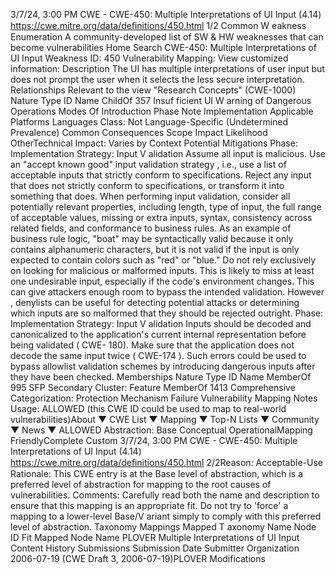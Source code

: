 3/7/24, 3:00 PM CWE - CWE-450: Multiple Interpretations of UI Input (4.14)
https://cwe.mitre.org/data/deﬁnitions/450.html 1/2
Common W eakness Enumeration
A community-developed list of SW & HW weaknesses that can become
vulnerabilities
Home Search
CWE-450: Multiple Interpretations of UI Input
Weakness ID: 450
Vulnerability Mapping: 
View customized information:
 Description
The UI has multiple interpretations of user input but does not prompt the user when it selects the less secure interpretation.
 Relationships
 Relevant to the view "Research Concepts" (CWE-1000)
Nature Type ID Name
ChildOf 357 Insuf ficient UI W arning of Dangerous Operations
 Modes Of Introduction
Phase Note
Implementation
 Applicable Platforms
Languages
Class: Not Language-Specific (Undetermined Prevalence)
 Common Consequences
Scope Impact Likelihood
OtherTechnical Impact: Varies by Context
 Potential Mitigations
Phase: Implementation
Strategy: Input V alidation
Assume all input is malicious. Use an "accept known good" input validation strategy , i.e., use a list of acceptable inputs that
strictly conform to specifications. Reject any input that does not strictly conform to specifications, or transform it into something
that does.
When performing input validation, consider all potentially relevant properties, including length, type of input, the full range of
acceptable values, missing or extra inputs, syntax, consistency across related fields, and conformance to business rules. As an
example of business rule logic, "boat" may be syntactically valid because it only contains alphanumeric characters, but it is not
valid if the input is only expected to contain colors such as "red" or "blue."
Do not rely exclusively on looking for malicious or malformed inputs. This is likely to miss at least one undesirable input,
especially if the code's environment changes. This can give attackers enough room to bypass the intended validation. However ,
denylists can be useful for detecting potential attacks or determining which inputs are so malformed that they should be rejected
outright.
Phase: Implementation
Strategy: Input V alidation
Inputs should be decoded and canonicalized to the application's current internal representation before being validated ( CWE-
180). Make sure that the application does not decode the same input twice ( CWE-174 ). Such errors could be used to bypass
allowlist validation schemes by introducing dangerous inputs after they have been checked.
 Memberships
Nature Type ID Name
MemberOf 995 SFP Secondary Cluster: Feature
MemberOf 1413 Comprehensive Categorization: Protection Mechanism Failure
 Vulnerability Mapping Notes
Usage: ALLOWED (this CWE ID could be used to map to real-world vulnerabilities)About ▼ CWE List ▼ Mapping ▼ Top-N Lists ▼ Community ▼ News ▼
ALLOWED
Abstraction: Base
Conceptual OperationalMapping
FriendlyComplete Custom
3/7/24, 3:00 PM CWE - CWE-450: Multiple Interpretations of UI Input (4.14)
https://cwe.mitre.org/data/deﬁnitions/450.html 2/2Reason: Acceptable-Use
Rationale:
This CWE entry is at the Base level of abstraction, which is a preferred level of abstraction for mapping to the root causes of
vulnerabilities.
Comments:
Carefully read both the name and description to ensure that this mapping is an appropriate fit. Do not try to 'force' a mapping to a
lower-level Base/V ariant simply to comply with this preferred level of abstraction.
 Taxonomy Mappings
Mapped T axonomy Name Node ID Fit Mapped Node Name
PLOVER Multiple Interpretations of UI Input
 Content History
 Submissions
Submission Date Submitter Organization
2006-07-19
(CWE Draft 3, 2006-07-19)PLOVER
 Modifications